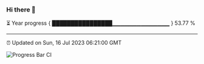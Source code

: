 ### Hi there 👋

⏳ Year progress { ████████████████▁▁▁▁▁▁▁▁▁▁▁▁▁▁ } 53.77 %

---

⏰ Updated on Sun, 16 Jul 2023 06:21:00 GMT

![Progress Bar CI](https://github.com/liununu/liununu/workflows/Progress%20Bar%20CI/badge.svg)
